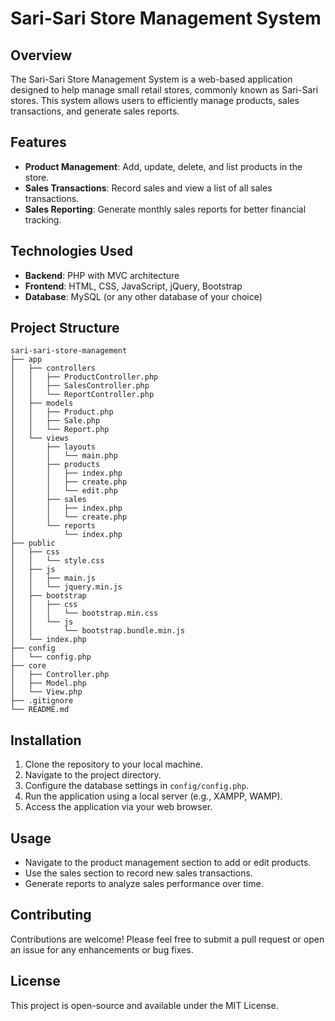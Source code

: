 # Sari-Sari Store Management System

## Overview
The Sari-Sari Store Management System is a web-based application designed to help manage small retail stores, commonly known as Sari-Sari stores. This system allows users to efficiently manage products, sales transactions, and generate sales reports.

## Features
- **Product Management**: Add, update, delete, and list products in the store.
- **Sales Transactions**: Record sales and view a list of all sales transactions.
- **Sales Reporting**: Generate monthly sales reports for better financial tracking.

## Technologies Used
- **Backend**: PHP with MVC architecture
- **Frontend**: HTML, CSS, JavaScript, jQuery, Bootstrap
- **Database**: MySQL (or any other database of your choice)

## Project Structure
```
sari-sari-store-management
├── app
│   ├── controllers
│   │   ├── ProductController.php
│   │   ├── SalesController.php
│   │   └── ReportController.php
│   ├── models
│   │   ├── Product.php
│   │   ├── Sale.php
│   │   └── Report.php
│   └── views
│       ├── layouts
│       │   └── main.php
│       ├── products
│       │   ├── index.php
│       │   ├── create.php
│       │   └── edit.php
│       ├── sales
│       │   ├── index.php
│       │   └── create.php
│       └── reports
│           └── index.php
├── public
│   ├── css
│   │   └── style.css
│   ├── js
│   │   ├── main.js
│   │   └── jquery.min.js
│   ├── bootstrap
│   │   ├── css
│   │   │   └── bootstrap.min.css
│   │   └── js
│   │       └── bootstrap.bundle.min.js
│   └── index.php
├── config
│   └── config.php
├── core
│   ├── Controller.php
│   ├── Model.php
│   └── View.php
├── .gitignore
└── README.md
```

## Installation
1. Clone the repository to your local machine.
2. Navigate to the project directory.
3. Configure the database settings in `config/config.php`.
4. Run the application using a local server (e.g., XAMPP, WAMP).
5. Access the application via your web browser.

## Usage
- Navigate to the product management section to add or edit products.
- Use the sales section to record new sales transactions.
- Generate reports to analyze sales performance over time.

## Contributing
Contributions are welcome! Please feel free to submit a pull request or open an issue for any enhancements or bug fixes.

## License
This project is open-source and available under the MIT License.